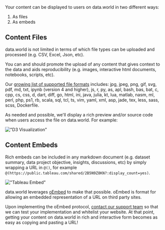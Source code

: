 Your content can be displayed to users on data.world in two different ways:

1. As files
2. As embeds

## Content Files

data.world is not limited in terms of which file types can be uploaded and processed (e.g. CSV,
Excel, Json, etc).

You can and should promote the upload of any content that gives context to the data and aids
reproducibility (e.g. images, interactive html documents, notebooks, scripts, etc).

Our [growing list of supported file formats](https://help.data.world/hc/en-us/articles/115005845327-What-file-types-can-I-upload-)
includes: jpg, jpeg, png, gif, svg, pdf, md, txt, ipynb (version 4 and higher), js, r, py, as, apl,
bash, bas, bat, c, cpp, cs, css, d, dart, diff, go, html, ini, java, julia, kt, lua, matlab, nasm,
ml, perl, php, ps1, rb, scala, sql, tcl, ts, vim, yaml, xml, asp, jade, tex, less, sass, scss,
Dockerfile.

As needed and possible, we'll display a rich preview and/or source code when users access the file on data.world. For example:

!["D3 Visualization"](https://cdn.filepicker.io/api/file/0YRIz35IQMOBucnsFacl "D3 Visualization")

## Content Embeds

Rich embeds can be included in any markdown document (e.g. dataset summary, data project objective,
insights, discussions, etc) by simply wrapping a URL in `@()`, for example
`@(https://public.tableau.com/shared/2B5N9Z8KN?:display_count=yes)`.

!["Tableau Embed"](https://cdn.filepicker.io/api/file/viOaoJe7QgoItUtgeDmA "Tableau Embed")

data.world leverages [oEmbed](https://oembed.com/) to make that possible. oEmbed is format for
allowing an embedded representation of a URL on third party sites.

Upon implementing the oEmbed protocol, [contact our support team](https://help.data.world/hc/en-us/requests/new) so that we can test 
your implementation and whitelist your website. At that point, getting your content on data.world
in rich and interactive form becomes as easy as copying and pasting a URL!
